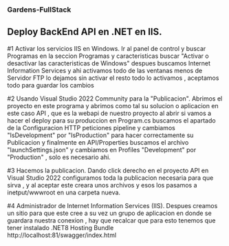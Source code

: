 ### Gardens-FullStack

## Deploy BackEnd API en .NET en IIS.

#1 Activar los servicios IIS en Windows.
Ir al panel de control y buscar Programas en la seccion Programas y caracteristicas buscar "Activar o desactivar las caracteristicas de Windows"
despues buscamos Internet Information Services y ahi activamos todo de las ventanas menos de Servidor FTP lo dejamos sin activar el resto todo lo activamos
, aceptamos todo para guardar los cambios

#2 Usando Visual Studio 2022 Community para la "Publicacion".
Abrimos el proyecto en este programa y abrimos como tal su solucion o aplicacion en este caso API , que es la webapi de nuestro proyecto
al abrir si vamos a hacer el deploy para su produccion en Program.cs buscamos el apartado de la Configuracion HTTP peticiones pipeline y cambiamos "IsDevelopment" 
por "IsProduction" para hacer correctamente su Publicacion y finalmente en API/Properties buscamos el archivo "launchSettings.json" y cambiamos en Profiles "Development" por "Production"
, solo es necesario ahi.

#3 Hacemos la publicacion.
Dando click derecho en el proyecto API en Visual Studio 2022 configuramos toda la publicacion necesaria para que sirva , y al aceptar este creara unos archivos 
y esos los pasamos a inetput/wwwroot en una carpeta nueva.

#4 Administrador de Internet Information Services (IIS).
Despues creamos un sitio para que este cree a su vez un grupo  de aplicacion en donde se guardara nuestra conexion , hay que recalcar que para esto tenemos que tener instalado 
.NET8 Hosting Bundle 
http://localhost:81/swagger/index.html
